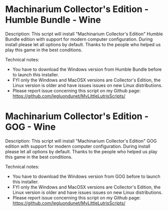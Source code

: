 # Machinarium Collector's Edition - Humble Bundle - Wine

Description:
This script will install "Machinarium Collector's Edition" Humble Bundle edition with support for modern computer configuration.
During install please let all options by default.
Thanks to the people who helped us play this game in the best conditions.

Technical notes:
- You have to download the Windows version from Humble Bundle before to launch this installer.
- FYI only the Windows and MacOSX versions are Collector's Edition, the Linux version is older and have issues issues on new Linux distributions.
- Please report issue concerning this script on my Github page:
https://github.com/legluondunet/MyLittleLutrisScripts/

# Machinarium Collector's Edition - GOG - Wine

Description:
This script will install "Machinarium Collector's Edition" GOG edition with support for modern computer configuration.
During install please let all options by default.
Thanks to the people who helped us play this game in the best conditions.

Technical notes:
- You have to download the Windows version from GOG before to launch this installer.
- FYI only the Windows and MacOSX versions are Collector's Edition, the Linux version is older and have issues issues on new Linux distributions.
- Please report issue concerning this script on my Github page:
https://github.com/legluondunet/MyLittleLutrisScripts/

